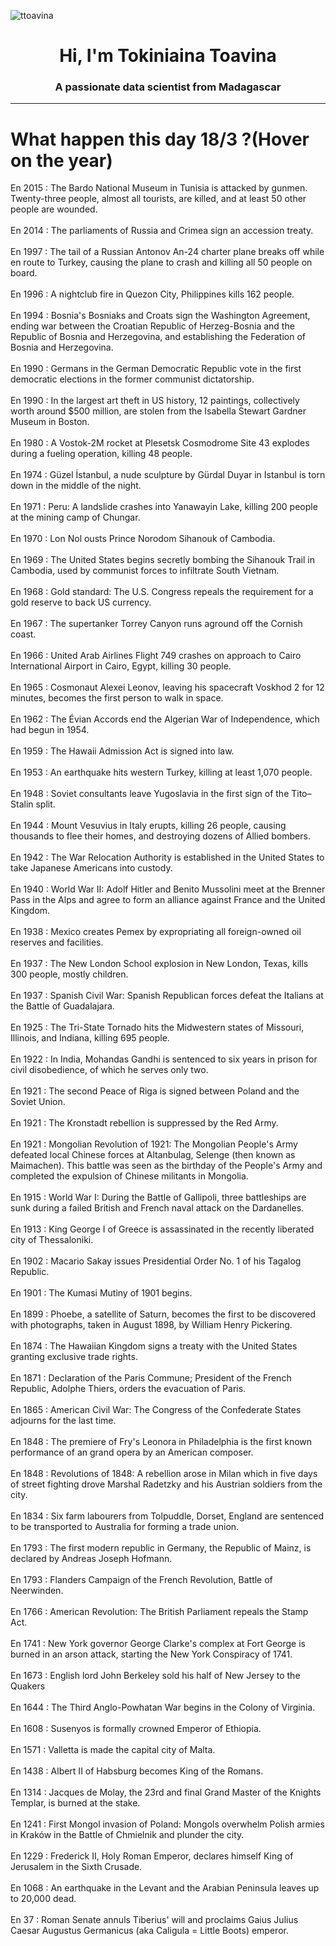 
<p align="left"> <img src="https://komarev.com/ghpvc/?username=ttoavina&label=Profile%20views&color=0e75b6&style=flat" alt="ttoavina" /> </p>
<h1 align="center">Hi, I'm Tokiniaina Toavina</h1>
<h3 align="center">A passionate data scientist from Madagascar</h3>
    
<hr/>
<h1> What happen this day 18/3 ?(Hover on the year)</h1>

En 2015 : The Bardo National Museum in Tunisia is attacked by gunmen. Twenty-three people, almost all tourists, are killed, and at least 50 other people are wounded.
<br/><br/>
En 2014 : The parliaments of Russia and Crimea sign an accession treaty.
<br/><br/>
En 1997 : The tail of a Russian Antonov An-24 charter plane breaks off while en route to Turkey, causing the plane to crash and killing all 50 people on board.
<br/><br/>
En 1996 : A nightclub fire in Quezon City, Philippines kills 162 people.
<br/><br/>
En 1994 : Bosnia's Bosniaks and Croats sign the Washington Agreement, ending war between the Croatian Republic of Herzeg-Bosnia and the Republic of Bosnia and Herzegovina, and establishing the Federation of Bosnia and Herzegovina.
<br/><br/>
En 1990 : Germans in the German Democratic Republic vote in the first democratic elections in the former communist dictatorship.
<br/><br/>
En 1990 : In the largest art theft in US history, 12 paintings, collectively worth around $500 million, are stolen from the Isabella Stewart Gardner Museum in Boston.
<br/><br/>
En 1980 : A Vostok-2M rocket at Plesetsk Cosmodrome Site 43 explodes during a fueling operation, killing 48 people.
<br/><br/>
En 1974 : Güzel İstanbul, a nude sculpture by Gürdal Duyar in Istanbul is torn down in the middle of the night.
<br/><br/>
En 1971 : Peru: A landslide crashes into Yanawayin Lake, killing 200 people at the mining camp of Chungar.
<br/><br/>
En 1970 : Lon Nol ousts Prince Norodom Sihanouk of Cambodia.
<br/><br/>
En 1969 : The United States begins secretly bombing the Sihanouk Trail in Cambodia, used by communist forces to infiltrate South Vietnam.
<br/><br/>
En 1968 : Gold standard: The U.S. Congress repeals the requirement for a gold reserve to back US currency.
<br/><br/>
En 1967 : The supertanker Torrey Canyon runs aground off the Cornish coast.
<br/><br/>
En 1966 : United Arab Airlines Flight 749 crashes on approach to Cairo International Airport in Cairo, Egypt, killing 30 people.
<br/><br/>
En 1965 : Cosmonaut Alexei Leonov, leaving his spacecraft Voskhod 2 for 12 minutes, becomes the first person to walk in space.
<br/><br/>
En 1962 : The Évian Accords end the Algerian War of Independence, which had begun in 1954.
<br/><br/>
En 1959 : The Hawaii Admission Act is signed into law.
<br/><br/>
En 1953 : An earthquake hits western Turkey, killing at least 1,070 people.
<br/><br/>
En 1948 : Soviet consultants leave Yugoslavia in the first sign of the Tito–Stalin split.
<br/><br/>
En 1944 : Mount Vesuvius in Italy erupts, killing 26 people, causing thousands to flee their homes, and destroying dozens of Allied bombers.
<br/><br/>
En 1942 : The War Relocation Authority is established in the United States to take Japanese Americans into custody.
<br/><br/>
En 1940 : World War II: Adolf Hitler and Benito Mussolini meet at the Brenner Pass in the Alps and agree to form an alliance against France and the United Kingdom.
<br/><br/>
En 1938 : Mexico creates Pemex by expropriating all foreign-owned oil reserves and facilities.
<br/><br/>
En 1937 : The New London School explosion in New London, Texas, kills 300 people, mostly children.
<br/><br/>
En 1937 : Spanish Civil War: Spanish Republican forces defeat the Italians at the Battle of Guadalajara.
<br/><br/>
En 1925 : The Tri-State Tornado hits the Midwestern states of Missouri, Illinois, and Indiana, killing 695 people.
<br/><br/>
En 1922 : In India, Mohandas Gandhi is sentenced to six years in prison for civil disobedience, of which he serves only two.
<br/><br/>
En 1921 : The second Peace of Riga is signed between Poland and the Soviet Union.
<br/><br/>
En 1921 : The Kronstadt rebellion is suppressed by the Red Army.
<br/><br/>
En 1921 : Mongolian Revolution of 1921: The Mongolian People's Army defeated local Chinese forces at Altanbulag, Selenge (then known as Maimachen). This battle was seen as the birthday of the People's Army and completed the expulsion of Chinese militants in Mongolia.
<br/><br/>
En 1915 : World War I: During the Battle of Gallipoli, three battleships are sunk during a failed British and French naval attack on the Dardanelles.
<br/><br/>
En 1913 : King George I of Greece is assassinated in the recently liberated city of Thessaloniki.
<br/><br/>
En 1902 : Macario Sakay issues Presidential Order No. 1 of his Tagalog Republic.
<br/><br/>
En 1901 : The Kumasi Mutiny of 1901 begins.
<br/><br/>
En 1899 : Phoebe, a satellite of Saturn, becomes the first to be discovered with photographs, taken in August 1898, by William Henry Pickering.
<br/><br/>
En 1874 : The Hawaiian Kingdom signs a treaty with the United States granting exclusive trade rights.
<br/><br/>
En 1871 : Declaration of the Paris Commune; President of the French Republic, Adolphe Thiers, orders the evacuation of Paris.
<br/><br/>
En 1865 : American Civil War: The Congress of the Confederate States adjourns for the last time.
<br/><br/>
En 1848 : The premiere of Fry's Leonora in Philadelphia is the first known performance of an grand opera by an American composer.
<br/><br/>
En 1848 : Revolutions of 1848: A rebellion arose in Milan which in five days of street fighting drove Marshal Radetzky and his Austrian soldiers from the city.
<br/><br/>
En 1834 : Six farm labourers from Tolpuddle, Dorset, England are sentenced to be transported to Australia for forming a trade union.
<br/><br/>
En 1793 : The first modern republic in Germany, the Republic of Mainz, is declared by Andreas Joseph Hofmann.
<br/><br/>
En 1793 : Flanders Campaign of the French Revolution, Battle of Neerwinden.
<br/><br/>
En 1766 : American Revolution: The British Parliament repeals the Stamp Act.
<br/><br/>
En 1741 : New York governor George Clarke's complex at Fort George is burned in an arson attack, starting the New York Conspiracy of 1741.
<br/><br/>
En 1673 : English lord John Berkeley sold his half of New Jersey to the Quakers
<br/><br/>
En 1644 : The Third Anglo-Powhatan War begins in the Colony of Virginia.
<br/><br/>
En 1608 : Susenyos is formally crowned Emperor of Ethiopia.
<br/><br/>
En 1571 : Valletta is made the capital city of Malta.
<br/><br/>
En 1438 : Albert II of Habsburg becomes King of the Romans.
<br/><br/>
En 1314 : Jacques de Molay, the 23rd and final Grand Master of the Knights Templar, is burned at the stake.
<br/><br/>
En 1241 : First Mongol invasion of Poland: Mongols overwhelm Polish armies in Kraków in the Battle of Chmielnik and plunder the city.
<br/><br/>
En 1229 : Frederick II, Holy Roman Emperor, declares himself King of Jerusalem in the Sixth Crusade.
<br/><br/>
En 1068 : An earthquake in the Levant and the Arabian Peninsula leaves up to 20,000 dead.
<br/><br/>
En 37 : Roman Senate annuls Tiberius' will and proclaims Gaius Julius Caesar Augustus Germanicus (aka Caligula = Little Boots) emperor.
<br/><br/>
